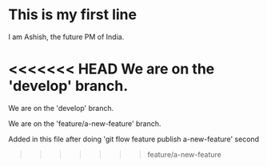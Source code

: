 # This is my first line

I am Ashish, the future PM of India.

<<<<<<< HEAD
We are on the 'develop' branch.
=======
We are on the 'develop' branch.

We are on the 'feature/a-new-feature' branch.

Added in this file after doing 'git flow feature publish a-new-feature' second
>>>>>>> feature/a-new-feature
